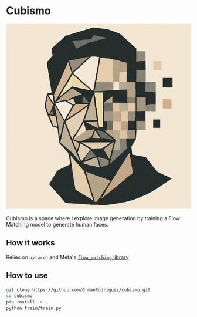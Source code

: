 # Cubismo

![cubismo logo](assets/cubismo.jpg)

Cubismo is a space where I explore image generation by training a Flow Matching model to generate human faces.

## How it works

Relies on `pytorch` and Meta's [`flow_matching` library](https://github.com/facebookresearch/flow_matching)


## How to use

```bash
git clone https://github.com/GrmanRodriguez/cubismo.git
cd cubismo
pip install -e .
python train/train.py
```